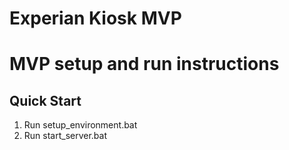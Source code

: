 # Experian Kiosk MVP 
# MVP setup and run instructions 
 
## Quick Start 
1. Run setup_environment.bat 
2. Run start_server.bat 
